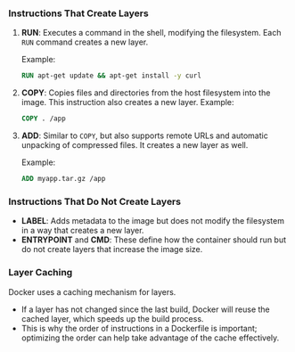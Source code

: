 
### Instructions That Create Layers

1. **RUN**: Executes a command in the shell, modifying the filesystem. Each `RUN` command creates a new layer.
   
   Example:
   ```dockerfile
   RUN apt-get update && apt-get install -y curl
   ```

2. **COPY**: Copies files and directories from the host filesystem into the image. This instruction also creates a new layer.
   Example:
   ```dockerfile
   COPY . /app
   ```

3. **ADD**: Similar to `COPY`, but also supports remote URLs and automatic unpacking of compressed files. It creates a new layer as well.

   Example:
   ```dockerfile
   ADD myapp.tar.gz /app
   ```

### Instructions That Do Not Create Layers
- **LABEL**: Adds metadata to the image but does not modify the filesystem in a way that creates a new layer.  
- **ENTRYPOINT** and **CMD**: These define how the container should run but do not create layers that increase the image size.
### Layer Caching
Docker uses a caching mechanism for layers. 
- If a layer has not changed since the last build, Docker will reuse the cached layer, which speeds up the build process. 
- This is why the order of instructions in a Dockerfile is important; optimizing the order can help take advantage of the cache effectively.
